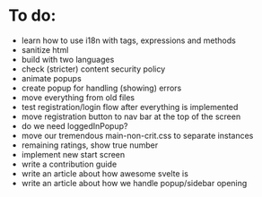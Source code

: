 # To do:

- learn how to use i18n with tags, expressions and methods
- sanitize html
- build with two languages
- check (stricter) content security policy
- animate popups
- create popup for handling (showing) errors
- move everything from old files
- test registration/login flow after everything is implemented
- move registration button to nav bar at the top of the screen
- do we need loggedInPopup?
- move our tremendous main-non-crit.css to separate instances
- remaining ratings, show true number
- implement new start screen
- write a contribution guide
- write an article about how awesome svelte is
- write an article about how we handle popup/sidebar opening
